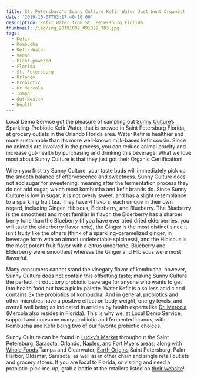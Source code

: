 ```yaml
---
title: St. Petersburg's Sunny Culture Kefir Water Just Went Organic!
date: '2019-10-07T03:17:40-10:00'
description: Kefir Water from St. Petersburg Florida
thumbnail: /img/img_20191002_091829_383.jpg
tags:
  - Kefir
  - Kombucha
  - Kefir-Water
  - Vegan
  - Plant-powered
  - Florida
  - St. Petersburg
  - Orlando
  - Probiotic
  - Dr Mercola
  - Tampa
  - Gut-Health
  - Health
---
```

Local Demo Service got the pleasure of sampling out [Sunny Culture’s](https://drinksunny.com/) Sparkling-Probiotic Kefir Water, that is brewed in Saint Petersburg Florida, at grocery outlets in the Orlando Florida area. Water Kefir is healthier and more sustainable than it’s more well-known milk-based kefir cousin. Since no animals are involved in the process, you can reduce animal cruelty and increase gut-health by purchasing and drinking this beverage. What we love most about Sunny Culture is that they just got their Organic Certification!

When you first try Sunny Culture, your taste buds will immediately pick up the smooth balance of effervescence and sweetness. Sunny Culture does not add sugar for sweetening, meaning after the fermentation process they do not add sugar, which most kombucha and kefir brands do. Since Sunny Culture is low in sugar, it is not overly sweet, and has a slight resemblance to a sparkling fruit tea. They have 4 flavors, each unique in their own regard, including Ginger, Hibiscus, Elderberry, and Blueberry. The Blueberry is the smoothest and most familiar in flavor, the Elderberry has a sharper berry tone than the Blueberry (if you have ever tried dried elderberries, you will taste the elderberry flavor note), the Ginger is the most distinct since it isn’t fruity like the others (think of a sparkling-caramelized ginger, in beverage form with an almost undetectable spiciness), and the Hibiscus is the most potent fruit flavor with a citrus undertone. Blueberry and Elderberry were smoothest whereas the Ginger and Hibiscus were most flavorful. 

Many consumers cannot stand the vinegary flavor of kombucha, however, Sunny Culture does not contain this offsetting taste; making Sunny Culture the perfect introductory probiotic beverage for anyone who wants to get into health food but has a picky palette. Water Kefir is also less acidic and contains 3x the probiotics of kombucha. And in general, probiotics and other microbes have a positive effect on body weight, energy levels, and overall well being as indicated in articles by health experts like [Dr. Mercola](https://probiotics.mercola.com/probiotics-health-benefits.html) (Mercola also resides in Florida). This is why we, at Local Demo Service, support and consume many probiotic and fermented brands, with Kombucha and Kefir being two of our favorite probiotic choices.

Sunny Culture can be found in [Lucky’s Market](https://www.luckysmarket.com/) throughout the Saint Petersburg, Sarasota, Orlando, Naples, and Fort Myers areas; along with [Whole Foods](https://www.wholefoodsmarket.com/) Tampa and Clearwater, [Earth Origins](https://earthoriginsmarket.com) Saint Petersburg, Palm Harbor, Oldsmar, Sarasota, as well as in other chain and single retail outlets and grocery stores. If you are local to Florida, or visiting and need a probiotic-pick-me-up, grab a bottle at the retailers listed on [their website](https://drinksunny.com/pages/store-locator)!
